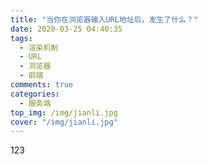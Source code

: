 ```yaml
---
title: "当你在浏览器输入URL地址后，发生了什么？"
date: 2020-03-25 04:40:35
tags: 
  - 渲染机制
  - URL
  - 浏览器
  - 前端
comments: true
categories: 
  - 服务端
top_img: /img/jianli.jpg
cover: "/img/jianli.jpg"
---
```

123